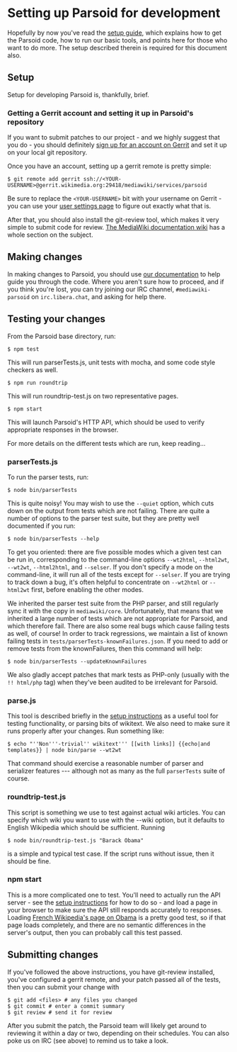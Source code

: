 # Setting up Parsoid for development

Hopefully by now you've read the [setup guide](#!/guide/setup), which explains
how to get the Parsoid code, how to run our basic tools, and points here for
those who want to do more. The setup described therein is required for this
document also.

## Setup

Setup for developing Parsoid is, thankfully, brief.

### Getting a Gerrit account and setting it up in Parsoid's repository

If you want to submit patches to our project - and we highly suggest that you
do - you should definitely
[sign up for an account on Gerrit](https://wikitech.wikimedia.org/w/index.php?title=Special:UserLogin&returnto=Help%3AGetting+Started&type=signup)
and set it up on your local git repository.

Once you have an account, setting up a gerrit remote is pretty simple:

	$ git remote add gerrit ssh://<YOUR-USERNAME>@gerrit.wikimedia.org:29418/mediawiki/services/parsoid

Be sure to replace the `<YOUR-USERNAME>` bit with your username on Gerrit -
you can use your
[user settings page](https://gerrit.wikimedia.org/r/#/settings/)
to figure out exactly what that is.

After that, you should also install the git-review tool, which makes it very
simple to submit code for review.
[The MediaWiki documentation wiki](http://www.mediawiki.org/wiki/Gerrit/Tutorial#Installing_git-review)
has a whole section on the subject.

## Making changes

In making changes to Parsoid, you should use [our documentation](#!/api) to
help guide you through the code. Where you aren't sure how to proceed, and if
you think you're lost, you can try joining our IRC channel,
`#mediawiki-parsoid` on `irc.libera.chat`, and asking for help there.

## Testing your changes

From the Parsoid base directory, run:

	$ npm test

This will run parserTests.js, unit tests with mocha, and some code style
checkers as well.

	$ npm run roundtrip

This will run roundtrip-test.js on two representative pages.

	$ npm start

This will launch Parsoid's HTTP API, which should be used to verify
appropriate responses in the browser.

For more details on the different tests which are run, keep reading...

### parserTests.js

To run the parser tests, run:

	$ node bin/parserTests

This is quite noisy!  You may wish to use the `--quiet` option, which
cuts down on the output from tests which are not failing.  There are
quite a number of options to the parser test suite, but they are
pretty well documented if you run:

	$ node bin/parserTests --help

To get you oriented: there are five possible modes which a given test
can be run in, corresponding to the command-line options `--wt2html`,
`--html2wt`, `--wt2wt`, `--html2html`, and `--selser`.  If you don't
specify a mode on the command-line, it will run all of the tests
except for `--selser`.  If you are trying to track down a bug, it's
often helpful to concentrate on `--wt2html` or `--html2wt` first,
before enabling the other modes.

We inherited the parser test suite from the PHP parser, and still
regularly sync it with the copy in `mediawiki/core`.  Unfortunately,
that means that we inherited a large number of tests which are not
appropriate for Parsoid, and which therefore fail.  There are also
some real bugs which cause failing tests as well, of course!
In order to track regressions, we maintain a list of known failing tests
in `tests/parserTests-knownFailures.json`.
If you need to add or remove tests from the knownFailures, then this
command will help:

	$ node bin/parserTests --updateKnownFailures

We also gladly accept patches that mark tests as PHP-only (usually
with the `!! html/php` tag) when they've been audited to be irrelevant
for Parsoid.

### parse.js

This tool is described briefly in the [setup instructions](#!/guide/setup) as
a useful tool for testing functionality, or parsing bits of wikitext. We also
need to make sure it runs properly after your changes. Run something like:

	$ echo "''Non'''-trivial'' wikitext''' [[with links]] {{echo|and templates}} | node bin/parse --wt2wt

That command should exercise a reasonable number of parser and
serializer features --- although not as many as the full `parserTests`
suite of course.

### roundtrip-test.js

This script is something we use to test against actual wiki articles. You can
specify which wiki you want to use with the --wiki option, but it defaults to
English Wikipedia which should be sufficient. Running

	$ node bin/roundtrip-test.js "Barack Obama"

is a simple and typical test case. If the script runs without issue,
then it should be fine.

### npm start

This is a more complicated one to test. You'll need to actually run the API
server - see the [setup instructions](#!/guide/setup) for how to do so - and
load a page in your browser to make sure the API still responds accurately to
responses. Loading
[French Wikipedia's page on Obama](http://localhost:8000/_rt/frwiki/Barack_Obama)
is a pretty good test, so if that page loads completely, and there are no
semantic differences in the server's output, then you can probably
call this test passed.

## Submitting changes

If you've followed the above instructions, you have git-review installed,
you've configured a gerrit remote, and your patch passed all of the tests,
then you can submit your change with

	$ git add <files> # any files you changed
	$ git commit # enter a commit summary
	$ git review # send it for review

After you submit the patch, the Parsoid team will likely get around to
reviewing it within a day or two, depending on their schedules.
You can also poke us on IRC (see above) to remind us to take a look.
